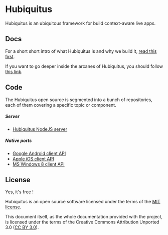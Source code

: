 # Hubiquitus

Hubiquitus is an ubiquitous framework for build context-aware live apps.

## Docs

For a short short intro of what Hubiquitus is and why we build it, [read this first](/Introduction.md).

If you want to go deeper inside the arcanes of Hubiquitus, you should follow [this link](/Reference.md).

## Code

The Hubiquitus open source is segmented into a bunch of repositories, each of them covering a specific topic or component.

##### Server

* [Hubiquitus NodeJS server](https://github.com/hubiquitus/hubiquitus-node)

##### Native ports

* [Google Android client API](https://github.com/hubiquitus/hubiquitus-android)
* [Apple iOS client API](https://github.com/hubiquitus/hubiquitus-ios)
* [MS Windows 8 client API](https://github.com/hubiquitus/hubiquitus-w8) 

## License

Yes, it's free !

Hubiquitus is an open source software licensed under the terms of the [MIT license](http://opensource.org/licenses/MIT). 

This document itself, as the whole documentation provided with the project, is licensed under the terms of the Creative Commons Attribution Unported 3.0 ([CC BY 3.0](http://creativecommons.org/licenses/by/3.0/)).